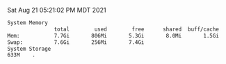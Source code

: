 Sat Aug 21 05:21:02 PM MDT 2021
```bash
System Memory
               total        used        free      shared  buff/cache   available
Mem:           7.7Gi       806Mi       5.3Gi       8.0Mi       1.5Gi       6.6Gi
Swap:          7.6Gi       256Mi       7.4Gi
System Storage
633M	.
```
```bash
